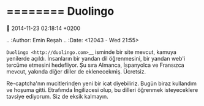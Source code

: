 ========
Duolingo
========

:date: 2014-11-23 02:18:14 +0200

.. :Author: Emin Reşah
.. :Date:   <12043 - Wed 21:55>

`Duolingo <http://duolingo.com>`__ isminde bir site mevcut, kamuya
yenilerde açıldı. İnsanların bir yandan dil öğrenmesini, bir yandan
web'i tercüme etmesini hedefliyor. Şu sıra Almanca, İspanyolca ve
Fransızca mevcut, yakında diğer diller de eklenecekmiş. Ücretsiz.

Re-captcha'nın mucitlerinden yeni bir icat diyebiliriz. Bugün biraz
kullandım ve hoşuma gitti. Etrafımda İngilizcesi olup, bu dilleri
öğrenmek isteyeceklere tavsiye ediyorum. Siz de eksik kalmayın.
